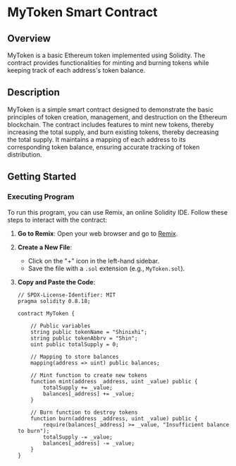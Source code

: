 # MyToken Smart Contract

## Overview

MyToken is a basic Ethereum token implemented using Solidity. The contract provides functionalities for minting and burning tokens while keeping track of each address's token balance.

## Description

MyToken is a simple smart contract designed to demonstrate the basic principles of token creation, management, and destruction on the Ethereum blockchain. The contract includes features to mint new tokens, thereby increasing the total supply, and burn existing tokens, thereby decreasing the total supply. It maintains a mapping of each address to its corresponding token balance, ensuring accurate tracking of token distribution.

## Getting Started

### Executing Program

To run this program, you can use Remix, an online Solidity IDE. Follow these steps to interact with the contract:

1. **Go to Remix**:
   Open your web browser and go to [Remix](https://remix.ethereum.org/).

2. **Create a New File**:
   - Click on the "+" icon in the left-hand sidebar.
   - Save the file with a `.sol` extension (e.g., `MyToken.sol`).

3. **Copy and Paste the Code**:
   ```solidity
   // SPDX-License-Identifier: MIT
   pragma solidity 0.8.18;

   contract MyToken {

       // Public variables
       string public tokenName = "Shinixhi";
       string public tokenAbbrv = "Shin";
       uint public totalSupply = 0;

       // Mapping to store balances
       mapping(address => uint) public balances;

       // Mint function to create new tokens
       function mint(address _address, uint _value) public {
           totalSupply += _value;
           balances[_address] += _value;
       }

       // Burn function to destroy tokens
       function burn(address _address, uint _value) public {
           require(balances[_address] >= _value, "Insufficient balance to burn");
           totalSupply -= _value;
           balances[_address] -= _value;
       }
   }
